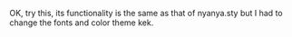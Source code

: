 OK, try this, its functionality is the same as that of nyanya.sty but I had to change the fonts and color theme kek.
